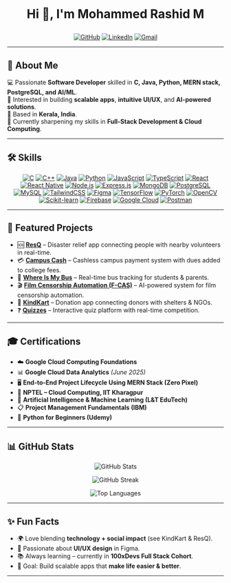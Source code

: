 # <p align="center">Hi 👋, I'm Mohammed Rashid M</p>

<p align="center">
  <a href="https://github.com/Rashisha14"><img src="https://img.shields.io/badge/GitHub-100000?style=for-the-badge&logo=github&logoColor=white" alt="GitHub"></a>
  <a href="https://www.linkedin.com/in/mohammed-rashidm/"><img src="https://img.shields.io/badge/LinkedIn-0A66C2?style=for-the-badge&logo=linkedin&logoColor=white" alt="LinkedIn"></a>
  <a href="mailto:rashid.mhd2004@gmail.com"><img src="https://img.shields.io/badge/Gmail-D14836?style=for-the-badge&logo=gmail&logoColor=white" alt="Gmail"></a>
</p>

---

## 🚀 About Me  

💻 Passionate **Software Developer** skilled in **C, Java, Python, MERN stack, PostgreSQL, and AI/ML**.  
🎯 Interested in building **scalable apps**, **intuitive UI/UX**, and **AI-powered solutions**.  
📍 Based in **Kerala, India**.  
🌱 Currently sharpening my skills in **Full-Stack Development & Cloud Computing**.  

---

## 🛠️ Skills  

<p align="center">
  <a href="#"><img src="https://img.shields.io/badge/C-00599C?style=for-the-badge&logo=c&logoColor=white" alt="C"></a>
  <a href="#"><img src="https://img.shields.io/badge/C++-00599C?style=for-the-badge&logo=cplusplus&logoColor=white" alt="C++"></a>
  <a href="#"><img src="https://img.shields.io/badge/Java-ED8B00?style=for-the-badge&logo=java&logoColor=white" alt="Java"></a>
  <a href="#"><img src="https://img.shields.io/badge/Python-3776AB?style=for-the-badge&logo=python&logoColor=white" alt="Python"></a>
  <a href="#"><img src="https://img.shields.io/badge/JavaScript-F7DF1E?style=for-the-badge&logo=javascript&logoColor=black" alt="JavaScript"></a>
  <a href="#"><img src="https://img.shields.io/badge/TypeScript-3178C6?style=for-the-badge&logo=typescript&logoColor=white" alt="TypeScript"></a>
  <a href="#"><img src="https://img.shields.io/badge/React-61DAFB?style=for-the-badge&logo=react&logoColor=black" alt="React"></a>
  <a href="#"><img src="https://img.shields.io/badge/React_Native-61DAFB?style=for-the-badge&logo=react&logoColor=black" alt="React Native"></a>
  <a href="#"><img src="https://img.shields.io/badge/Node.js-339933?style=for-the-badge&logo=node.js&logoColor=white" alt="Node.js"></a>
  <a href="#"><img src="https://img.shields.io/badge/Express.js-000000?style=for-the-badge&logo=express&logoColor=white" alt="Express.js"></a>
  <a href="#"><img src="https://img.shields.io/badge/MongoDB-47A248?style=for-the-badge&logo=mongodb&logoColor=white" alt="MongoDB"></a>
  <a href="#"><img src="https://img.shields.io/badge/PostgreSQL-316192?style=for-the-badge&logo=postgresql&logoColor=white" alt="PostgreSQL"></a>
  <a href="#"><img src="https://img.shields.io/badge/MySQL-4479A1?style=for-the-badge&logo=mysql&logoColor=white" alt="MySQL"></a>
  <a href="#"><img src="https://img.shields.io/badge/Tailwind_CSS-06B6D4?style=for-the-badge&logo=tailwindcss&logoColor=white" alt="TailwindCSS"></a>
  <a href="#"><img src="https://img.shields.io/badge/Figma-F24E1E?style=for-the-badge&logo=figma&logoColor=white" alt="Figma"></a>
  <a href="#"><img src="https://img.shields.io/badge/TensorFlow-FF6F00?style=for-the-badge&logo=tensorflow&logoColor=white" alt="TensorFlow"></a>
  <a href="#"><img src="https://img.shields.io/badge/PyTorch-EE4C2C?style=for-the-badge&logo=pytorch&logoColor=white" alt="PyTorch"></a>
  <a href="#"><img src="https://img.shields.io/badge/OpenCV-27338e?style=for-the-badge&logo=opencv&logoColor=white" alt="OpenCV"></a>
  <a href="#"><img src="https://img.shields.io/badge/Scikit--learn-F7931E?style=for-the-badge&logo=scikitlearn&logoColor=white" alt="Scikit-learn"></a>
  <a href="#"><img src="https://img.shields.io/badge/Firebase-FFCA28?style=for-the-badge&logo=firebase&logoColor=black" alt="Firebase"></a>
  <a href="#"><img src="https://img.shields.io/badge/Google_Cloud-4285F4?style=for-the-badge&logo=googlecloud&logoColor=white" alt="Google Cloud"></a>
  <a href="#"><img src="https://img.shields.io/badge/Postman-FF6C37?style=for-the-badge&logo=postman&logoColor=white" alt="Postman"></a>

</p>

---

## 📌 Featured Projects  

- 🆘 **[ResQ](https://github.com/aims0426/ResQConnect)** – Disaster relief app connecting people with nearby volunteers in real-time.  
- 💳 **[Campus Cash](https://github.com/AgZ47/CampusCash)** – Cashless campus payment system with dues added to college fees.  
- 🚌 **[Where Is My Bus](https://github.com/JomalSanish/WhereIsMyBus)** – Real-time bus tracking for students & parents.  
- 🎬 **[Film Censorship Automation (F-CAS)](https://github.com/Rashisha14/F-CAS)** – AI-powered system for film censorship automation.  
- 🎁 **[KindKart](https://github.com/Rashisha14/KindKart)** – Donation app connecting donors with shelters & NGOs.  
- ❓ **[Quizzes](https://github.com/Rashisha14/Quizzes)** – Interactive quiz platform with real-time competition.  

---

## 🎓 Certifications  

- ☁️ **Google Cloud Computing Foundations**  
- 📊 **Google Cloud Data Analytics** *(June 2025)*  
- 🖥️ **End-to-End Project Lifecycle Using MERN Stack (Zero Pixel)**  
- 📂 **NPTEL – Cloud Computing, IIT Kharagpur**  
- 📘 **Artificial Intelligence & Machine Learning (L&T EduTech)**  
- 📋 **Project Management Fundamentals (IBM)**  
- 🐍 **Python for Beginners (Udemy)**  

---

## 📊 GitHub Stats  

<p align="center">
  <img src="https://github-readme-stats.vercel.app/api?username=Rashisha14&show_icons=true&theme=tokyonight" alt="GitHub Stats" />
</p>
<p align="center">
  <img src="https://github-readme-streak-stats.herokuapp.com?user=Rashisha14&theme=tokyonight&hide_border=true" alt="GitHub Streak" />
</p>
<p align="center">
  <img src="https://github-readme-stats.vercel.app/api/top-langs/?username=Rashisha14&layout=compact&theme=tokyonight" alt="Top Languages" />
</p>

---

## ✨ Fun Facts  

- 🌍 Love blending **technology + social impact** (see KindKart & ResQ).  
- 🎨 Passionate about **UI/UX design** in Figma.  
- 📚 Always learning – currently in **100xDevs Full Stack Cohort**.  
- 🚀 Goal: Build scalable apps that **make life easier & better**.  

---

